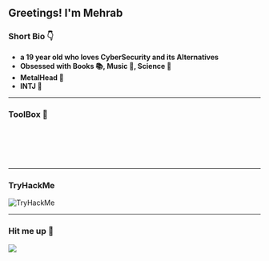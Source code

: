 
## Greetings! I'm Mehrab

### Short Bio :point_down:

* **a 19 year old who loves CyberSecurity and its Alternatives**
* **Obsessed with Books :books:, Music :musical_note:, Science :dna:**
* **MetalHead :metal:**
* **INTJ :owl:**

---
### ToolBox :toolbox:
![<Python>](https://img.shields.io/badge/Python-black?style=red&logo=Python&logoColor=#4584b6) ![<PHP>](https://img.shields.io/badge/Php-black?style=red&logo=Php&logoColor=#8993be) ![<Bash>](https://img.shields.io/badge/Bash-black?style=red&logo=Gnubash&logoColor=white)  
![<HTML>](https://img.shields.io/badge/HTML-black?style=red&logo=HTML5&logoColor=#e34c26) ![<CSS>](https://img.shields.io/badge/CSS-black?style=red&logo=CSS3&logoColor=blue) ![<JavaScript>](https://img.shields.io/badge/JavaScript-black?style=red&logo=JavaScript&logoColor=yellow)  
![<CSharp>](https://img.shields.io/badge/CSharp-black?style=red&logo=Csharp&logoColor=purple) ![<Unity>](https://img.shields.io/badge/Unity-black?style=red&logo=Unity&logoColor=white) ![<Aseprite>](https://img.shields.io/badge/Aseprite-black?style=red&logo=Aseprite&logoColor=white)  
![<AutoCAD>](https://img.shields.io/badge/AutoCAD-black?style=red&logo=Autodesk&logoColor=red) ![<PhotoShop>](https://img.shields.io/badge/Photoshop-black?style=red&logo=AdobePhotoshop&logoColor=#58CCED) ![<Excel>](https://img.shields.io/badge/Excel-black?style=green&logo=MicrosoftExcel&logoColor=darkgreen)

---


### TryHackMe

<img src="https://tryhackme-badges.s3.amazonaws.com/3rr0r1088.png" alt="TryHackMe">


---
### Hit me up :call_me_hand:
[<img src="https://img.shields.io/badge/Instagram-red?style=red&logo=Instagram&logoColor=white">](https://instagram.com/bl4ckmenace)  

